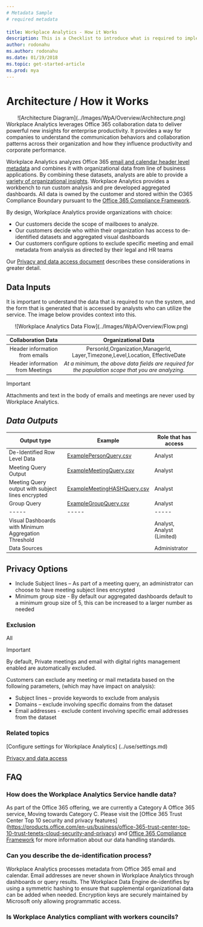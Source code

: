 ```yaml
---
# Metadata Sample
# required metadata

title: Workplace Analytics - How it Works
description: This is a Checklist to introduce what is required to implement Workplace Analytics for your Organization
author: rodonahu
ms.author: rodonahu
ms.date: 01/19/2018
ms.topic: get-started-article
ms.prod: mya
---
```


# Architecture / How it Works

<CENTER>
![Architecture Diagram](../Images/WpA/Overview/Architecture.png) </CENTER>
Workplace Analytics leverages Office 365 collaboration data to deliver powerful new insights for enterprise productivity. It provides a way for companies to understand the communication behaviors and collaboration patterns across their organization and how they influence productivity and corporate performance.

Workplace Analytics analyzes Office 365 [email and calendar header level metadata](Privacy-And-Data-Access.md) and combines it with organizational data from line of business applications.  By combining these datasets, analysts are able to provide a [variety of organizational insights](http://insights.office.com). Workplace Analytics provides a workbench to run custom analysis and pre developed aggregated dashboards.  All data is owned by the customer and stored within the O365 Compliance Boundary pursuant to the [Office 365 Compliance Framework](http://go.microsoft.com/fwlink/p/?LinkId=615657).


By design, Workplace Analytics provide organizations with choice:
* Our customers decide the scope of mailboxes to analyze.
* Our customers decide who within their organization has access to de-identified datasets and aggregated visual dashboards
* Our customers configure options to exclude specific meeting and email metadata from analysis as directed by their legal and HR teams

Our [Privacy and data access document](Privacy-And-Data-Access.md) describes these considerations in greater detail.





## Data Inputs
It is important to understand the data that is required to run the system, and the form that is generated that is accessed by analysts who can utilize the service.  The image below provides context into this. 

<CENTER>
![Workplace Analytics Data Flow](../Images/WpA/Overview/Flow.png)
</CENTER>

**Collaboration Data**|**Organizational Data**
:-----:|:-----:
Header information from emails|PersonId,Organization,ManagerId, Layer,Timezone,Level,Location, EffectiveDate|
Header information from Meetings|*At a minimum, the above data fields are required for the population scope that you are analyzing.*

>[!Important]
>Attachments and text in the body of emails and meetings are never used by Workplace Analytics.

## *Data Outputs* 

**Output type**|**Example**|**Role that has access**
-----|-----|-----
De-Identified Row Level Data|[ExamplePersonQuery.csv](~/images/WpA/Overview/ExamplePersonQuery.md)|Analyst
Meeting Query Output|[ExampleMeetingQuery.csv](~/images/WpA/Overview/ExampleMeetingQuery.md)|Analyst
Meeting Query output with subject lines encrypted|[ExampleMeetingHASHQuery.csv](~/images/WpA/Overview/ExampleMeetingHASHQuery.md) |Analyst
Group Query|[ExampleGroupQuery.csv](~/images/WpA/Overview/ExampleGroupQuery.md) |Analyst
-----|-----|-----
Visual Dashboards with Minimum Aggregation Threshold||Analyst, Analyst (Limited)
Data Sources | |Administrator

## Privacy Options
* Include Subject lines – As part of a meeting query, an administrator can choose to have meeting subject lines encrypted
* Minimum group size - By default our aggregated dashboards default to a minimum group size of 5, this can be increased to a larger number as needed

### Exclusion
All 
>[!Important]
>By default, Private meetings and email with digital rights management enabled are automatically excluded.

Customers can exclude any meeting or mail metadata based on the following parameters, (which may have impact on analysis):
* Subject lines – provide keywords to exclude from analysis
* Domains – exclude involving specific domains from the dataset
* Email addresses - exclude content involving specific email addresses from the dataset

### Related topics

[Configure settings for Workplace Analytics] (../use/settings.md) 

[Privacy and data access](Privacy-And-Data-Access.md)

## FAQ

### How does the Workplace Analytics Service handle data?
As part of the Office 365 offering, we are currently a Category A Office 365 service, Moving towards Category C. Please visit the [Office 365 Trust Center Top 10 security and privacy features] (https://products.office.com/en-us/business/office-365-trust-center-top-10-trust-tenets-cloud-security-and-privacy) and [Office 365 Compliance Framework](http://go.microsoft.com/fwlink/p/?LinkId=615657) for more information about our data handling standards.

### Can you describe the de-identification process?
Workplace Analytics processes metadata from Office 365 email and calendar. Email addresses are never shown in Workplace Analytics through dashboards or query results. The Workplace Data Engine de-identifies by using a symmetric hashing to ensure that supplemental organizational data can be added when needed. Encryption keys are securely maintained by Microsoft only allowing programmatic access.



### Is Workplace Analytics compliant with workers councils?

